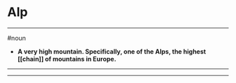 # Alp
---
#noun
- **A very high mountain. Specifically, one of the Alps, the highest [[chain]] of mountains in Europe.**
---
---
